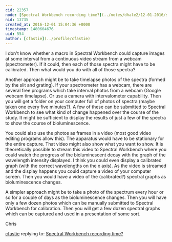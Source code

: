 ```yaml
---
cid: 22357
node: [Spectral Workbench recording time?](../notes/dhale2/12-01-2016/spectral-workbench-recording-time)
nid: 13735
created_at: 2016-12-01 15:04:36 +0000
timestamp: 1480604676
uid: 554
author: [cfastie](../profile/cfastie)
---
```


I don't know whether a macro in Spectral Workbench could capture images at some interval from a continuous video stream from a webcam (spectrometer). If it could, then each of those spectra might have to be calibrated. Then what would you do with all of those spectra?

Another approach might be to take timelapse photos of the spectra (formed by the slit and grating). If your spectrometer has a webcam, there are several free programs which take interval photos from a webcam (Google webcam timelapse). Or use a camera with intervalometer capability. Then you will get a folder on your computer full of photos of spectra (maybe taken one every five minutes?). A few of these can be submitted to Spectral Workbench to see what kind of change happened over the course of the study. It might be sufficient to display the results of just a few of the spectra to show the course of bioluminescence. 

You could also use the photos as frames in a video (most good video editing programs allow this). The apparatus would have to be stationary for the entire capture. That video might also show what you want to show. It is theoretically possible to stream this video to Spectral Workbench where you could watch the progress of the bioluminescent decay with the graph of the wavelength intensity displayed. I think you could even display a calibrated graph (with the correct wavelengths on the x axis). As the video is streamed and the display happens you could capture a video of your computer screen. Then you would have a video of the (calibrated?) spectral graphs as bioluminescence changes. 

A simpler approach might be to take a photo of the spectrum every hour or so for a couple of days as the bioluminescence changes. Then you will have only a few dozen photos which can be manually submitted to Spectral Workbench for calibration. Then you will get a few dozen spectral graphs which can be captured and used in a presentation of some sort. 

Chris

[cfastie](../profile/cfastie) replying to: [Spectral Workbench recording time?](../notes/dhale2/12-01-2016/spectral-workbench-recording-time)


